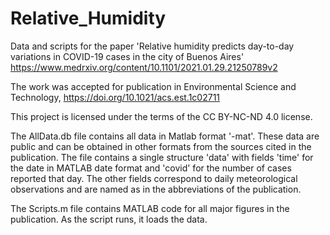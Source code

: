# Relative_Humidity
Data and scripts for the paper 'Relative humidity predicts day-to-day variations in COVID-19 cases in the city of Buenos Aires'
https://www.medrxiv.org/content/10.1101/2021.01.29.21250789v2

The work was accepted for publication in Environmental Science and Technology, https://doi.org/10.1021/acs.est.1c02711 

This project is licensed under the terms of the CC BY-NC-ND 4.0 license.


The AllData.db file contains all data in Matlab format '-mat'. These data are public and can be obtained in other formats from the sources cited in the publication. The file contains a single structure 'data' with fields 'time' for the date in MATLAB date format and 'covid' for the number of cases reported that day. The other fields correspond to daily meteorological observations and are named as in the abbreviations of the publication.

The Scripts.m file contains MATLAB code for all major figures in the publication. As the script runs, it loads the data.

